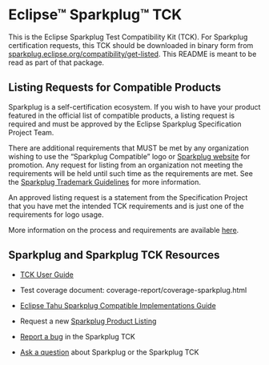 # Eclipse™ Sparkplug™ TCK

This is the Eclipse Sparkplug Test Compatibility Kit (TCK). For Sparkplug certification requests, this TCK should be downloaded in binary form
from [sparkplug.eclipse.org/compatibility/get-listed](https://sparkplug.eclipse.org/compatibility/get-listed/). This README is meant to be read as part of that package.

## Listing Requests for Compatible Products

Sparkplug is a self-certification ecosystem. If you wish to have your product featured in the official list of compatible products, a listing request is required and must be approved by the Eclipse Sparkplug Specification Project Team.

There are additional requirements that MUST be met by any organization wishing to use the “Sparkplug Compatible” logo or [Sparkplug website](https://sparkplug.eclipse.org/) for promotion. Any request for listing from an organization not meeting the requirements will be held until such time as the requirements are met. See the [Sparkplug Trademark Guidelines](https://sparkplug.eclipse.org/compatibility/get-listed/documents/sparkplug-trademark-guidelines.pdf) for more information.

An approved listing request is a statement from the Specification Project that you have met the intended TCK requirements and is just one of the requirements for logo usage. 

More information on the process and requirements are available [here](https://sparkplug.eclipse.org/compatibility/get-listed/).

## Sparkplug and Sparkplug TCK Resources

* [TCK User Guide](https://github.com/eclipse-sparkplug/sparkplug/blob/develop/tck/UserGuide.adoc)

* Test coverage document: coverage-report/coverage-sparkplug.html

* [Eclipse Tahu Sparkplug Compatible Implementations Guide](https://github.com/eclipse/tahu/blob/master/java/README.md)

* Request a new [Sparkplug Product Listing](https://github.com/eclipse-sparkplug/sparkplug.listings/issues/new?assignees=&labels=getlisted%2Ctriage&template=GET-LISTED.yml&title=Get+Listed+Request%3A+%5BADD+DETAILS+HERE%5D)

* [Report a bug](https://github.com/eclipse-sparkplug/sparkplug/issues/new?assignees=&labels=bugreport%2Ctriage&template=BUG-REPORT.yml&title=Bug+Report%3A+%5BADD+DETAILS+HERE%5D) in the Sparkplug TCK

* [Ask a question](https://github.com/eclipse-sparkplug/sparkplug/issues/new?assignees=&labels=question%2Ctriage&template=QUESTION.yml&title=Question%3A+%5BADD+SUMMARY+HERE%5D) about Sparkplug or the Sparkplug TCK

